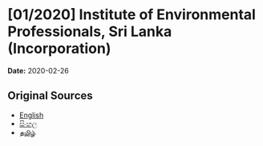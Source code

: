# [01/2020] Institute of Environmental Professionals, Sri Lanka (Incorporation)

**Date:** 2020-02-26

## Original Sources

- [English](https://documents.gov.lk/view/acts/2020/2/01-2020_E.pdf)
- [සිංහල](https://documents.gov.lk/view/acts/2020/2/01-2020_S.pdf)
- [தமிழ்](https://documents.gov.lk/view/acts/2020/2/01-2020_T.pdf)
